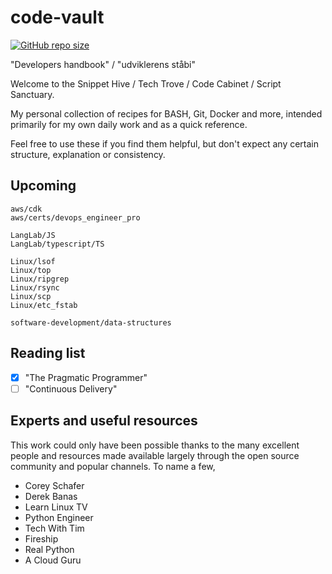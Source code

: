 # code-vault


[![GitHub repo size](https://img.shields.io/github/repo-size/TheNewThinkTank/code-vault?style=flat&logo=github&logoColor=whitesmoke&label=Repo%20Size)](https://github.com/TheNewThinkTank/code-vault/archive/refs/heads/main.zip)


"Developers handbook" / "udviklerens ståbi"

Welcome to the Snippet Hive / Tech Trove / Code Cabinet / Script Sanctuary.

My personal collection of recipes for BASH, Git, Docker and more,
intended primarily for my own daily work and as a quick reference.

Feel free to use these if you find them helpful,
but don't expect any certain structure, explanation or consistency.

## Upcoming

`aws/cdk`<br>
`aws/certs/devops_engineer_pro`<br>

`LangLab/JS`<br>
`LangLab/typescript/TS`<br>

`Linux/lsof`<br>
`Linux/top`<br>
`Linux/ripgrep`<br>
`Linux/rsync`<br>
`Linux/scp`<br>
`Linux/etc_fstab`<br>

`software-development/data-structures`<br>

## Reading list
- [x] "The Pragmatic Programmer"
- [ ] "Continuous Delivery"

## Experts and useful resources
This work could only have been possible thanks to the many excellent people and resources made available
largely through the open source community and popular channels. To name a few,

* Corey Schafer
* Derek Banas
* Learn Linux TV
* Python Engineer
* Tech With Tim
* Fireship
* Real Python
* A Cloud Guru
